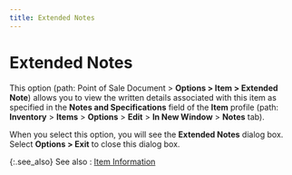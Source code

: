 ```yaml
---
title: Extended Notes
---
```


# Extended Notes


This option (path: Point of Sale Document > **Options 
 &gt; Item &gt; Extended Note**) allows you to view the written details  associated with this item as specified in the **Notes 
 and Specifications** field of the **Item**  profile (path: **Inventory** >  **Items** > **Options**  > **Edit** > **In 
 New Window** > **Notes** tab).


When you select this option, you will see the **Extended 
 Notes** dialog box. Select **Options 
 &gt; Exit** to close this dialog box.


{:.see_also}
See also
: [Item  Information]({{site.pos_baseurl}}/pos-trans/create-pos-doc/pos-si-profile/options/item_information_pos_invoice_options.html)
